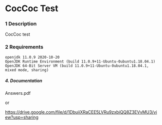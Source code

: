 # CocCoc Test

### 1 Description
CocCoc test

### 2 Requirements
```
openjdk 11.0.9 2020-10-20
OpenJDK Runtime Environment (build 11.0.9+11-Ubuntu-0ubuntu1.18.04.1)
OpenJDK 64-Bit Server VM (build 11.0.9+11-Ubuntu-0ubuntu1.18.04.1, mixed mode, sharing)
```

##### 4. Documentation
Answers.pdf

or

https://drive.google.com/file/d/1DbuiiXRaCEE5LVRu9zxbiQQ8Z3EVvMU3/view?usp=sharing
